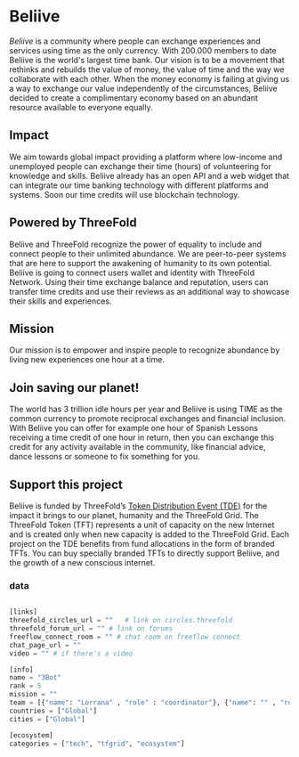 # Beliive

*Beliive* is a community where people can exchange experiences and services using time as the only currency. With 200.000 members to date Beliive is the world's largest time bank. Our vision is to be a movement that rethinks and rebuilds the value of money, the value of time and the way we collaborate with each other. When the money economy is failing at giving us a way to exchange our value independently of the circumstances, Beliive decided to create a complimentary economy based on an abundant resource available to everyone equally.

## Impact

We aim towards global impact providing a platform where low-income and unemployed people can exchange their time (hours) of volunteering for knowledge and skills. Beliive already has an open API and a web widget that can integrate our time banking technology with different platforms and systems. Soon our time credits will use blockchain technology.

## Powered by ThreeFold

Beliive and ThreeFold recognize the power of equality to include and connect people to their unlimited abundance. We are peer-to-peer systems that are here to support the awakening of humanity to its own potential. Beliive is going to connect users wallet and identity with ThreeFold Network. Using their time exchange balance and reputation, users can transfer time credits and use their reviews as an additional way to showcase their skills and experiences.

## Mission

Our mission is to empower and inspire people to recognize abundance by living new experiences one hour at a time.

## Join saving our planet!

The world has 3 trillion idle hours per year and Beliive is using TIME as the common currency to promote reciprocal exchanges and financial inclusion. With Beliive you can offer for example one hour of Spanish Lessons receiving a time credit of one hour in return, then you can exchange this credit for any activity available in the community, like financial advice, dance lessons or someone to fix something for you.


## Support this project

Beliive is funded by ThreeFold’s [Token Distribution Event (TDE)](https://wiki.threefold.io/#/tdeoverview)</a> for the impact it brings to our planet, humanity and the ThreeFold Grid.
The ThreeFold Token (TFT) represents a unit of capacity on the new Internet and is created only when new capacity is added to the ThreeFold Grid. Each project on the TDE benefits from fund allocations in the form of branded TFTs. 
You can buy specially branded TFTs to directly support Beliive, and the growth of a new conscious internet.


### data

```python

[links]
threefold_circles_url = ""   # link on circles.threefold
threefold_forum_url = "" # link on forums
freeflow_connect_room = "" # chat room on freeflow connect
chat_page_url = "" 
video = "" # if there's a video

[info]
name = "3Bot"
rank = 5
mission = ""
team = [{"name": "Lorrana" , "role" : "coordinator"}, {"name": "" , "role" : "member"}, {"", "member"}] # see above for list of circles roles
countries = ["Global"]
cities = ["Global"]

[ecosystem]
categories = ["tech", "tfgrid", "ecosystem"]

```
